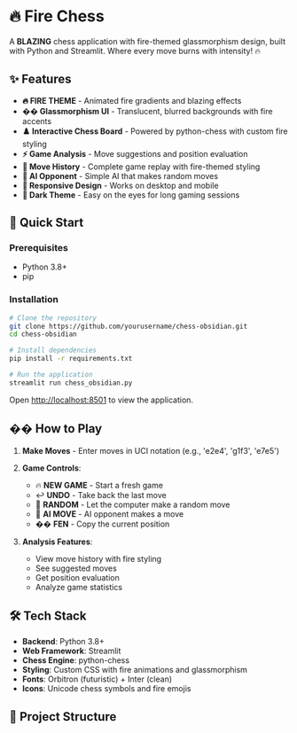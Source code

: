 # 🔥 Fire Chess

A **BLAZING** chess application with fire-themed glassmorphism design, built with Python and Streamlit. Where every move burns with intensity! 🔥

## ✨ Features

- **🔥 FIRE THEME** - Animated fire gradients and blazing effects
- **�� Glassmorphism UI** - Translucent, blurred backgrounds with fire accents
- **♟️ Interactive Chess Board** - Powered by python-chess with custom fire styling
- **⚡ Game Analysis** - Move suggestions and position evaluation
- **📜 Move History** - Complete game replay with fire-themed styling
- **🤖 AI Opponent** - Simple AI that makes random moves
- **📱 Responsive Design** - Works on desktop and mobile
- **🌙 Dark Theme** - Easy on the eyes for long gaming sessions

## 🚀 Quick Start

### Prerequisites
- Python 3.8+
- pip

### Installation

```bash
# Clone the repository
git clone https://github.com/yourusername/chess-obsidian.git
cd chess-obsidian

# Install dependencies
pip install -r requirements.txt

# Run the application
streamlit run chess_obsidian.py
```

Open [http://localhost:8501](http://localhost:8501) to view the application.

## �� How to Play

1. **Make Moves** - Enter moves in UCI notation (e.g., 'e2e4', 'g1f3', 'e7e5')
2. **Game Controls**:
   - 🔥 **NEW GAME** - Start a fresh game
   - ↩️ **UNDO** - Take back the last move
   - 🎲 **RANDOM** - Let the computer make a random move
   - 🤖 **AI MOVE** - AI opponent makes a move
   - �� **FEN** - Copy the current position

3. **Analysis Features**:
   - View move history with fire styling
   - See suggested moves
   - Get position evaluation
   - Analyze game statistics

## 🛠️ Tech Stack

- **Backend**: Python 3.8+
- **Web Framework**: Streamlit
- **Chess Engine**: python-chess
- **Styling**: Custom CSS with fire animations and glassmorphism
- **Fonts**: Orbitron (futuristic) + Inter (clean)
- **Icons**: Unicode chess symbols and fire emojis

## 📁 Project Structure
